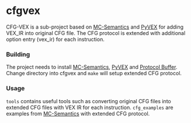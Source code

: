 # cfgvex
CFG-VEX is a sub-project based on [MC-Semantics](https://github.com/trailofbits/mcsema) and [PyVEX](https://github.com/angr/pyvex) for adding VEX\_IR into original CFG file. The CFG protocol is extended with additional option entry \(vex\_ir\) for each instruction.

### Building
The project needs to install [MC-Semantics](https://github.com/trailofbits/mcsema), [PyVEX](https://github.com/angr/pyvex) and [Protocol Buffer](https://github.com/google/protobuf). Change directory into cfgvex and `make` will setup extended CFG protocol.

### Usage
`tools` contains useful tools such as converting original CFG files into extended CFG files with VEX IR for each instruction. `cfg_examples` are examples from [MC-Semantics](https://github.com/trailofbits/mcsema) with extended CFG protocol.
